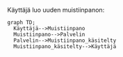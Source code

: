 Käyttäjä luo uuden muistiinpanon:

```mermaid
graph TD;
  Käyttäjä-->Muistiinpano
  Muistiinpano-->Palvelin
  Palvelin-->Muistiinpano_käsitelty
  Muistiinpano_käsitelty-->Käyttäjä
```
